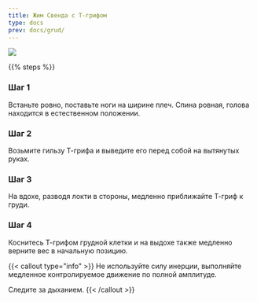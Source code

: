 ```yaml
---
title: Жим Свенда с Т-грифом
type: docs
prev: docs/grud/
---
```

![](https://github.com/user-attachments/assets/a58fff9f-0148-45c2-b9b9-0dd5d602cf89)


{{% steps %}}

### Шаг 1
Встаньте ровно, поставьте ноги на ширине плеч. Спина ровная, голова находится в естественном положении.

### Шаг 2
Возьмите гильзу Т-грифа и выведите его перед собой на вытянутых руках.

### Шаг 3
На вдохе, разводя локти в стороны, медленно приближайте Т-гриф к груди.

### Шаг 4
Коснитесь Т-грифом грудной клетки и на выдохе также медленно верните вес в начальную позицию. 

{{< callout type="info" >}}
Не используйте силу инерции, выполняйте медленное контролируемое движение по полной амплитуде.

﻿﻿Следите за дыханием.
{{< /callout >}}
